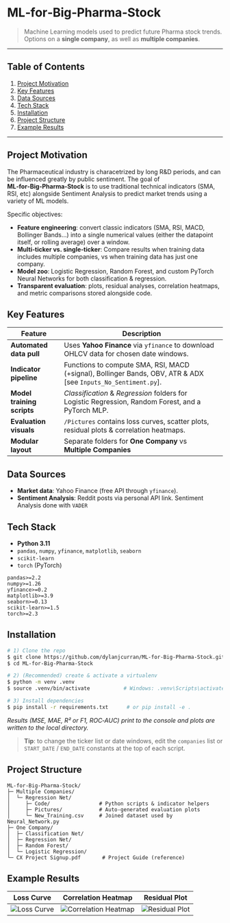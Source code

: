 # ML‑for‑Big‑Pharma‑Stock

> Machine Learning models used to predict future Pharma stock trends. Options on a **single company**, as well as **multiple companies**.

---

## Table of Contents

1. [Project Motivation](#project-motivation)
2. [Key Features](#key-features)
3. [Data Sources](#data-sources)
4. [Tech Stack](#tech-stack)
5. [Installation](#installation)
7. [Project Structure](#project-structure)
8. [Example Results](#example-results)

---

## Project Motivation
The Pharmaceutical industry is characetrized by long R&D periods, and can be influenced greatly by public sentiment. The goal of **ML‑for‑Big‑Pharma‑Stock** is to use traditional technical indicators (SMA, RSI, etc) alongside Sentiment Analysis to predict market trends using a variety of ML models.

Specific objectives:

- **Feature engineering**: convert classic indicators (SMA, RSI, MACD, Bollinger Bands…) into a single numerical values (either the datapoint itself, or rolling average) over a window.
- **Multi‑ticker vs. single‑ticker**: Compare results when training data includes multiple companies, vs when training data has just one company.
- **Model zoo**: Logistic Regression, Random Forest, and custom PyTorch Neural Networks for both classification & regression.
- **Transparent evaluation**: plots, residual analyses, correlation heatmaps, and metric comparisons stored alongside code.

## Key Features

| Feature                       | Description                                                                                                    |
| ----------------------------- | -------------------------------------------------------------------------------------------------------------- |
|**Automated data pull**        | Uses **Yahoo Finance** via `yfinance` to download OHLCV data for chosen date windows.                          |
|**Indicator pipeline**         | Functions to compute SMA, RSI, MACD (+signal), Bollinger Bands, OBV, ATR & ADX [see `Inputs_No_Sentiment.py`]. |
|**Model training scripts**     | *Classification* & *Regression* folders for Logistic Regression, Random Forest, and a PyTorch MLP.             |
|**Evaluation visuals**         | `/Pictures` contains loss curves, scatter plots, residual plots & correlation heatmaps.                        |
|**Modular layout**             | Separate folders for **One Company** vs **Multiple Companies**                                                 |

## Data Sources

- **Market data**: Yahoo Finance (free API through `yfinance`).
- **Sentiment Analysis**: Reddit posts via personal API link. Sentiment Analysis done with `VADER`

## Tech Stack

- **Python 3.11**
- `pandas`, `numpy`, `yfinance`, `matplotlib`, `seaborn`
- `scikit‑learn`
- `torch` (PyTorch)

```text
pandas>=2.2
numpy>=1.26
yfinance>=0.2
matplotlib>=3.9
seaborn>=0.13
scikit-learn>=1.5
torch>=2.3
```

## Installation

```bash
# 1) Clone the repo
$ git clone https://github.com/dylanjcurran/ML-for-Big-Pharma-Stock.git
$ cd ML-for-Big-Pharma-Stock

# 2) (Recommended) create & activate a virtualenv
$ python -m venv .venv
$ source .venv/bin/activate           # Windows: .venv\Scripts\activate

# 3) Install dependencies
$ pip install -r requirements.txt      # or pip install -e .
```

*Results (MSE, MAE, R² or F1, ROC‑AUC) print to the console and plots are written to the local directory.*

> **Tip**: to change the ticker list or date windows, edit the `companies` list or `START_DATE` / `END_DATE` constants at the top of each script.

## Project Structure

```text
ML-for-Big-Pharma-Stock/
├─ Multiple Companies/
│  └─ Regression Net/
│     ├─ Code/                # Python scripts & indicator helpers
│     ├─ Pictures/            # Auto‑generated evaluation plots
│     └─ New_Training.csv     # Joined dataset used by Neural_Network.py
├─ One Company/
│  ├─ Classification Net/
│  ├─ Regression Net/
│  ├─ Random Forest/
│  └─ Logistic Regression/
└─ CX Project Signup.pdf       # Project Guide (reference)
```

## Example Results

| Loss Curve | Correlation Heatmap | Residual Plot |
|------------|---------------------|----------------|
| ![Loss Curve](https://github.com/user-attachments/assets/97f7e8bc-b4cb-45b1-933f-b4cdce695804) | ![Correlation Heatmap](https://github.com/user-attachments/assets/ef68557c-3172-4311-a58b-7330a364b619) | ![Residual Plot](https://github.com/user-attachments/assets/d7de11e8-7969-460c-a844-ee8f5a5c6e18) |
